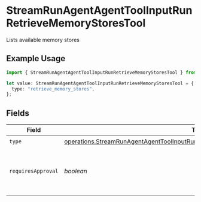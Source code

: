# StreamRunAgentAgentToolInputRunRetrieveMemoryStoresTool

Lists available memory stores

## Example Usage

```typescript
import { StreamRunAgentAgentToolInputRunRetrieveMemoryStoresTool } from "@orq-ai/node/models/operations";

let value: StreamRunAgentAgentToolInputRunRetrieveMemoryStoresTool = {
  type: "retrieve_memory_stores",
};
```

## Fields

| Field                                                                                                                                                                                        | Type                                                                                                                                                                                         | Required                                                                                                                                                                                     | Description                                                                                                                                                                                  |
| -------------------------------------------------------------------------------------------------------------------------------------------------------------------------------------------- | -------------------------------------------------------------------------------------------------------------------------------------------------------------------------------------------- | -------------------------------------------------------------------------------------------------------------------------------------------------------------------------------------------- | -------------------------------------------------------------------------------------------------------------------------------------------------------------------------------------------- |
| `type`                                                                                                                                                                                       | [operations.StreamRunAgentAgentToolInputRunAgentsRequestRequestBodySettingsTools7Type](../../models/operations/streamrunagentagenttoolinputrunagentsrequestrequestbodysettingstools7type.md) | :heavy_check_mark:                                                                                                                                                                           | N/A                                                                                                                                                                                          |
| `requiresApproval`                                                                                                                                                                           | *boolean*                                                                                                                                                                                    | :heavy_minus_sign:                                                                                                                                                                           | Whether this tool requires approval before execution                                                                                                                                         |